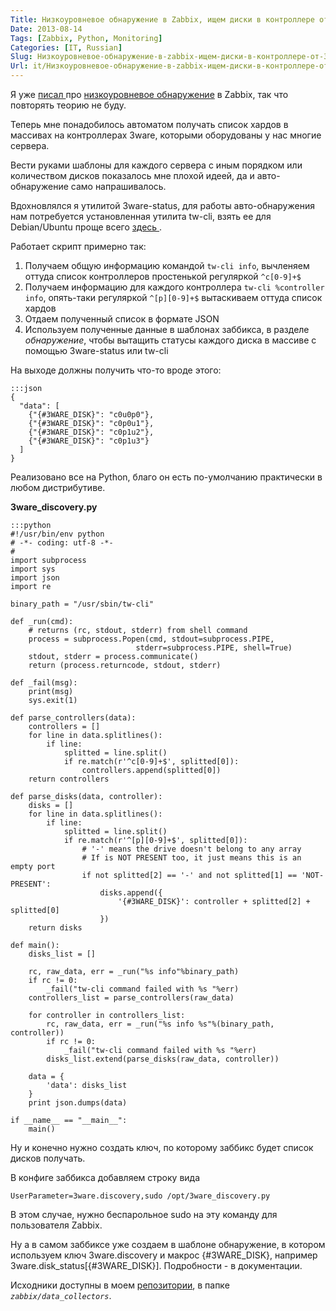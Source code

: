 ```yaml
---
Title: Низкоуровневое обнаружение в Zabbix, ищем диски в контроллере от 3ware
Date: 2013-08-14
Tags: [Zabbix, Python, Monitoring]
Categories: [IT, Russian]
Slug: Низкоуровневое-обнаружение-в-zabbix-ищем-диски-в-контроллере-от-3ware
Url: it/Низкоуровневое-обнаружение-в-zabbix-ищем-диски-в-контроллере-от-3ware
---
```


Я уже [ писал ](/it/Низкоуровневое-обнаружение-в-zabbix) про [низкоуровневое обнаружение](https://www.zabbix.com/documentation/ru/2.0/manual/discovery/low_level_discovery)
в Zabbix, так что повторять теорию не буду.

Теперь мне понадобилось автоматом получать список хардов в массивах
на контроллерах 3ware, которыми оборудованы у нас многие сервера.

Вести руками шаблоны для каждого сервера с иным порядком или количеством дисков
показалось мне плохой идеей, да и авто-обнаружение само напрашивалось.

Вдохновлялся я утилитой 3ware-status, для работы авто-обнаружения нам потребуется
установленная утилита tw-cli, взять ее для Debian/Ubuntu проще всего [ здесь ](http://hwraid.le-vert.net/).

Работает скрипт примерно так:

1. Получаем общую информацию командой `tw-cli info`, вычленяем оттуда список
   контроллеров простенькой регуляркой `^c[0-9]+$`
2. Получаем информацию для каждого контроллера `tw-cli %controller info`, опять-таки
   регуляркой `^[p][0-9]+$` вытаскиваем оттуда список хардов
3. Отдаем полученный список в формате JSON
4. Используем полученные данные в шаблонах заббикса, в разделе *обнаружение*,
   чтобы вытащить статусы каждого диска в массиве с помощью 3ware-status или tw-cli

На выходе должны получить что-то вроде этого:

    :::json
    {
      "data": [
        {"{#3WARE_DISK}": "c0u0p0"},
        {"{#3WARE_DISK}": "c0p0u1"},
        {"{#3WARE_DISK}": "c0p1u2"},
        {"{#3WARE_DISK}": "c0p1u3"}
      ]
    }

Реализовано все на Python, благо он есть по-умолчанию практически в любом дистрибутиве.

**3ware_discovery.py**

    :::python
    #!/usr/bin/env python
    # -*- coding: utf-8 -*-
    #
    import subprocess
    import sys
    import json
    import re

    binary_path = "/usr/sbin/tw-cli"

    def _run(cmd):
        # returns (rc, stdout, stderr) from shell command
        process = subprocess.Popen(cmd, stdout=subprocess.PIPE,
                                stderr=subprocess.PIPE, shell=True)
        stdout, stderr = process.communicate()
        return (process.returncode, stdout, stderr)

    def _fail(msg):
        print(msg)
        sys.exit(1)

    def parse_controllers(data):
        controllers = []
        for line in data.splitlines():
            if line:
                splitted = line.split()
                if re.match(r'^c[0-9]+$', splitted[0]):
                    controllers.append(splitted[0])
        return controllers

    def parse_disks(data, controller):
        disks = []
        for line in data.splitlines():
            if line:
                splitted = line.split()
                if re.match(r'^[p][0-9]+$', splitted[0]):
                    # '-' means the drive doesn't belong to any array
                    # If is NOT PRESENT too, it just means this is an empty port
                    if not splitted[2] == '-' and not splitted[1] == 'NOT-PRESENT':
                        disks.append({
                            '{#3WARE_DISK}': controller + splitted[2] + splitted[0]
                        })
        return disks

    def main():
        disks_list = []

        rc, raw_data, err = _run("%s info"%binary_path)
        if rc != 0:
            _fail("tw-cli command failed with %s "%err)
        controllers_list = parse_controllers(raw_data)

        for controller in controllers_list:
            rc, raw_data, err = _run("%s info %s"%(binary_path, controller))
            if rc != 0:
                _fail("tw-cli command failed with %s "%err)
            disks_list.extend(parse_disks(raw_data, controller))

        data = {
            'data': disks_list
        }
        print json.dumps(data)

    if __name__ == "__main__":
        main()


Ну и конечно нужно создать ключ, по которому заббикс будет список дисков получать.

В конфиге заббикса добавляем строку вида

    UserParameter=3ware.discovery,sudo /opt/3ware_discovery.py

В этом случае, нужно беспарольное sudo на эту команду для пользователя Zabbix.

Ну а в самом заббиксе уже создаем в шаблоне обнаружение, в котором используем ключ
3ware.discovery и макрос {#3WARE\_DISK}, например 3ware.disk\_status[{#3WARE\_DISK}].
Подробности - в документации.

Исходники доступны в моем [репозитории](https://github.com/abulimov/utils), в папке *`zabbix/data_collectors`*.

